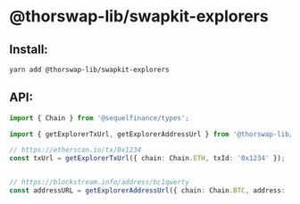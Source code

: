 # @thorswap-lib/swapkit-explorers

## Install:

```bash
yarn add @thorswap-lib/swapkit-explorers
```

## API:

```typescript
import { Chain } from '@sequelfinance/types';

import { getExplorerTxUrl, getExplorerAddressUrl } from '@thorswap-lib/swapkit-explorers';

// https://etherscan.io/tx/0x1234
const txUrl = getExplorerTxUrl({ chain: Chain.ETH, txId: '0x1234' });


// https://blockstream.info/address/bc1qwerty
const addressURL = getExplorerAddressUrl({ chain: Chain.BTC, address: 'bc1qwerty' });
```
